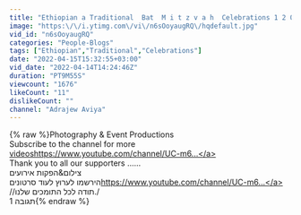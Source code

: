 ```yaml
---
title: "Ethiopian a Traditional  Bat  M i t z v a h  Celebrations 1 2 0 2 2  LEAH"
image: "https:\/\/i.ytimg.com\/vi\/n6sOoyaugRQ\/hqdefault.jpg"
vid_id: "n6sOoyaugRQ"
categories: "People-Blogs"
tags: ["Ethiopian","Traditional","Celebrations"]
date: "2022-04-15T15:32:55+03:00"
vid_date: "2022-04-14T14:24:46Z"
duration: "PT9M55S"
viewcount: "1676"
likeCount: "11"
dislikeCount: ""
channel: "Adrajew Aviya"
---
```

{% raw %}Photography &amp; Event Productions<br />Subscribe to the channel for more <a rel="nofollow" target="blank" href="videoshttps://www.youtube.com/channel/UC-m6...">videoshttps://www.youtube.com/channel/UC-m6...</a><br />Thank you to all our supporters ......<br />צילום&amp;הפקות אירועים<br />הירשמו לערוץ לעוד    סרטונים<a rel="nofollow" target="blank" href="https://www.youtube.com/channel/UC-m6...">https://www.youtube.com/channel/UC-m6...</a><br />//תודה לכל התומכים שלנו./<br />תגובה 1{% endraw %}
